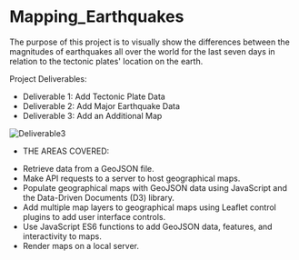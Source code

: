 # Mapping_Earthquakes

The purpose of this project is to visually show the differences between the magnitudes of earthquakes all over the world for the last seven days in relation to the tectonic plates' location on the earth.

Project Deliverables:
- Deliverable 1: Add Tectonic Plate Data
- Deliverable 2: Add Major Earthquake Data
- Deliverable 3: Add an Additional Map


![Deliverable3](https://user-images.githubusercontent.com/93852380/154780850-71ce39ab-4748-427e-9759-7181fcb9a6e2.png)


* THE AREAS COVERED:

- Retrieve data from a GeoJSON file.
- Make API requests to a server to host geographical maps.
- Populate geographical maps with GeoJSON data using JavaScript and the Data-Driven Documents (D3) library.
- Add multiple map layers to geographical maps using Leaflet control plugins to add user interface controls.
- Use JavaScript ES6 functions to add GeoJSON data, features, and interactivity to maps.
- Render maps on a local server.
